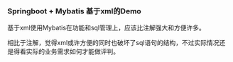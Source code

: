 ### Springboot + Mybatis 基于xml的Demo

基于xml使用Mybatis在功能和sql管理上，应该比注解强大和方便许多。

相比于注解，觉得xml或许方便的同时也破坏了sql语句的结构，不过实际情况还是得看实际的业务需求如何才能做评判。